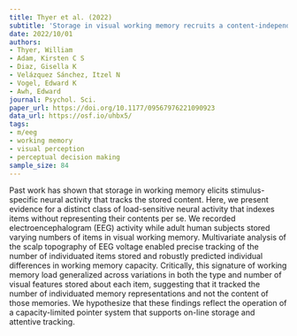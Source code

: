 ```yaml
---
title: Thyer et al. (2022)
subtitle: 'Storage in visual working memory recruits a content-independent pointer system'
date: 2022/10/01
authors:
- Thyer, William
- Adam, Kirsten C S
- Diaz, Gisella K
- Velázquez Sánchez, Itzel N
- Vogel, Edward K
- Awh, Edward
journal: Psychol. Sci.
paper_url: https://doi.org/10.1177/09567976221090923
data_url: https://osf.io/uhbx5/
tags:
- m/eeg
- working memory
- visual perception
- perceptual decision making
sample_size: 84
---
```


Past work has shown that storage in working memory elicits stimulus-specific neural activity that tracks the stored content. Here, we present evidence for a distinct class of load-sensitive neural activity that indexes items without representing their contents per se. We recorded electroencephalogram (EEG) activity while adult human subjects stored varying numbers of items in visual working memory. Multivariate analysis of the scalp topography of EEG voltage enabled precise tracking of the number of individuated items stored and robustly predicted individual differences in working memory capacity. Critically, this signature of working memory load generalized across variations in both the type and number of visual features stored about each item, suggesting that it tracked the number of individuated memory representations and not the content of those memories. We hypothesize that these findings reflect the operation of a capacity-limited pointer system that supports on-line storage and attentive tracking.
